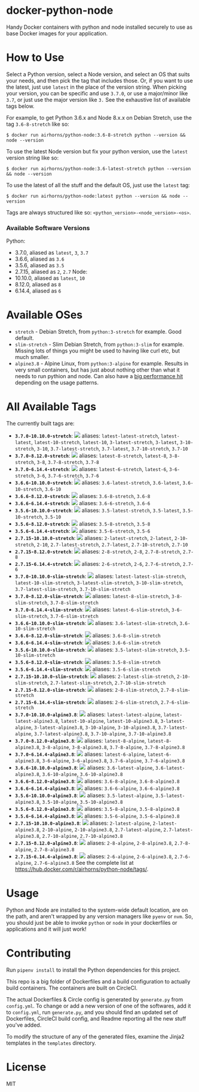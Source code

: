 <!---
Warning! This file is autogenerated by generate.py. To modify it, you must modify the template (Readme.md.jinja2)
and then rerun generate.py. See below for more details. Weird, I know, but its the easiest way to keep this sucker
up to date!
--->

# docker-python-node

Handy Docker containers with python and node installed securely to use as base Docker images for your application.

# How to Use

Select a Python version, select a Node version, and select an OS that suits your needs, and then pick the tag that includes those. Or, if you want to use the latest, just use `latest` in the place of the version string. When picking your version, you can be specific and use `3.7.0`, or use a major/minor like `3.7`, or just use the major version like `3.` See the exhaustive list of available tags below.

For example, to get Python 3.6.x and Node 8.x.x on Debian Stretch, use the tag `3.6-8-stretch` like so:

```
$ docker run airhorns/python-node:3.6-8-stretch python --version && node --version
```

To use the latest Node version but fix your python version, use the `latest` version string like so:

```
$ docker run airhorns/python-node:3.6-latest-stretch python --version && node --version
```

To use the latest of all the stuff and the default OS, just use the `latest` tag:

```
$ docker run airhorns/python-node:latest python --version && node --version
```

Tags are always structured like so: `<python_version>-<node_version>-<os>`.

### Available Software Versions

Python:
- 3.7.0, aliased as `latest`, `3`, `3.7`
- 3.6.6, aliased as `3.6`
- 3.5.6, aliased as `3.5`
- 2.7.15, aliased as `2`, `2.7`
Node:
- 10.10.0, aliased as `latest`, `10`
- 8.12.0, aliased as `8`
- 6.14.4, aliased as `6`
# Available OSes

 - `stretch` - Debian Stretch, from `python:3-stretch` for example. Good default.
 - `slim-stretch` - Slim Debian Stretch, from `python:3-slim` for example. Missing lots of things you might be used to having like curl etc, but much smaller.
 - `alpine3.8` - Alpine Linux, from `python:3-alpine` for example. Results in very small containers, but has just about nothing other than what it needs to run pythion and node. Can also have a [big performance hit](https://superuser.com/questions/1219609/why-is-the-alpine-docker-image-over-50-slower-than-the-ubuntu-image/1234279) depending on the usage patterns.

# All Available Tags

The currently built tags are:

- __`3.7.0-10.10.0-stretch`__: [![](https://images.microbadger.com/badges/image/airhorns/python-node:3.7.0-10.10.0-stretch.svg)](https://microbadger.com/images/airhorns/python-node:3.7.0-10.10.0-stretch) aliases: `latest-latest-stretch`, `latest-latest`, `latest-10-stretch`, `latest-10`, `3-latest-stretch`, `3-latest`, `3-10-stretch`, `3-10`, `3.7-latest-stretch`, `3.7-latest`, `3.7-10-stretch`, `3.7-10`
- __`3.7.0-8.12.0-stretch`__: [![](https://images.microbadger.com/badges/image/airhorns/python-node:3.7.0-8.12.0-stretch.svg)](https://microbadger.com/images/airhorns/python-node:3.7.0-8.12.0-stretch) aliases: `latest-8-stretch`, `latest-8`, `3-8-stretch`, `3-8`, `3.7-8-stretch`, `3.7-8`
- __`3.7.0-6.14.4-stretch`__: [![](https://images.microbadger.com/badges/image/airhorns/python-node:3.7.0-6.14.4-stretch.svg)](https://microbadger.com/images/airhorns/python-node:3.7.0-6.14.4-stretch) aliases: `latest-6-stretch`, `latest-6`, `3-6-stretch`, `3-6`, `3.7-6-stretch`, `3.7-6`
- __`3.6.6-10.10.0-stretch`__: [![](https://images.microbadger.com/badges/image/airhorns/python-node:3.6.6-10.10.0-stretch.svg)](https://microbadger.com/images/airhorns/python-node:3.6.6-10.10.0-stretch) aliases: `3.6-latest-stretch`, `3.6-latest`, `3.6-10-stretch`, `3.6-10`
- __`3.6.6-8.12.0-stretch`__: [![](https://images.microbadger.com/badges/image/airhorns/python-node:3.6.6-8.12.0-stretch.svg)](https://microbadger.com/images/airhorns/python-node:3.6.6-8.12.0-stretch) aliases: `3.6-8-stretch`, `3.6-8`
- __`3.6.6-6.14.4-stretch`__: [![](https://images.microbadger.com/badges/image/airhorns/python-node:3.6.6-6.14.4-stretch.svg)](https://microbadger.com/images/airhorns/python-node:3.6.6-6.14.4-stretch) aliases: `3.6-6-stretch`, `3.6-6`
- __`3.5.6-10.10.0-stretch`__: [![](https://images.microbadger.com/badges/image/airhorns/python-node:3.5.6-10.10.0-stretch.svg)](https://microbadger.com/images/airhorns/python-node:3.5.6-10.10.0-stretch) aliases: `3.5-latest-stretch`, `3.5-latest`, `3.5-10-stretch`, `3.5-10`
- __`3.5.6-8.12.0-stretch`__: [![](https://images.microbadger.com/badges/image/airhorns/python-node:3.5.6-8.12.0-stretch.svg)](https://microbadger.com/images/airhorns/python-node:3.5.6-8.12.0-stretch) aliases: `3.5-8-stretch`, `3.5-8`
- __`3.5.6-6.14.4-stretch`__: [![](https://images.microbadger.com/badges/image/airhorns/python-node:3.5.6-6.14.4-stretch.svg)](https://microbadger.com/images/airhorns/python-node:3.5.6-6.14.4-stretch) aliases: `3.5-6-stretch`, `3.5-6`
- __`2.7.15-10.10.0-stretch`__: [![](https://images.microbadger.com/badges/image/airhorns/python-node:2.7.15-10.10.0-stretch.svg)](https://microbadger.com/images/airhorns/python-node:2.7.15-10.10.0-stretch) aliases: `2-latest-stretch`, `2-latest`, `2-10-stretch`, `2-10`, `2.7-latest-stretch`, `2.7-latest`, `2.7-10-stretch`, `2.7-10`
- __`2.7.15-8.12.0-stretch`__: [![](https://images.microbadger.com/badges/image/airhorns/python-node:2.7.15-8.12.0-stretch.svg)](https://microbadger.com/images/airhorns/python-node:2.7.15-8.12.0-stretch) aliases: `2-8-stretch`, `2-8`, `2.7-8-stretch`, `2.7-8`
- __`2.7.15-6.14.4-stretch`__: [![](https://images.microbadger.com/badges/image/airhorns/python-node:2.7.15-6.14.4-stretch.svg)](https://microbadger.com/images/airhorns/python-node:2.7.15-6.14.4-stretch) aliases: `2-6-stretch`, `2-6`, `2.7-6-stretch`, `2.7-6`
- __`3.7.0-10.10.0-slim-stretch`__: [![](https://images.microbadger.com/badges/image/airhorns/python-node:3.7.0-10.10.0-slim-stretch.svg)](https://microbadger.com/images/airhorns/python-node:3.7.0-10.10.0-slim-stretch) aliases: `latest-latest-slim-stretch`, `latest-10-slim-stretch`, `3-latest-slim-stretch`, `3-10-slim-stretch`, `3.7-latest-slim-stretch`, `3.7-10-slim-stretch`
- __`3.7.0-8.12.0-slim-stretch`__: [![](https://images.microbadger.com/badges/image/airhorns/python-node:3.7.0-8.12.0-slim-stretch.svg)](https://microbadger.com/images/airhorns/python-node:3.7.0-8.12.0-slim-stretch) aliases: `latest-8-slim-stretch`, `3-8-slim-stretch`, `3.7-8-slim-stretch`
- __`3.7.0-6.14.4-slim-stretch`__: [![](https://images.microbadger.com/badges/image/airhorns/python-node:3.7.0-6.14.4-slim-stretch.svg)](https://microbadger.com/images/airhorns/python-node:3.7.0-6.14.4-slim-stretch) aliases: `latest-6-slim-stretch`, `3-6-slim-stretch`, `3.7-6-slim-stretch`
- __`3.6.6-10.10.0-slim-stretch`__: [![](https://images.microbadger.com/badges/image/airhorns/python-node:3.6.6-10.10.0-slim-stretch.svg)](https://microbadger.com/images/airhorns/python-node:3.6.6-10.10.0-slim-stretch) aliases: `3.6-latest-slim-stretch`, `3.6-10-slim-stretch`
- __`3.6.6-8.12.0-slim-stretch`__: [![](https://images.microbadger.com/badges/image/airhorns/python-node:3.6.6-8.12.0-slim-stretch.svg)](https://microbadger.com/images/airhorns/python-node:3.6.6-8.12.0-slim-stretch) aliases: `3.6-8-slim-stretch`
- __`3.6.6-6.14.4-slim-stretch`__: [![](https://images.microbadger.com/badges/image/airhorns/python-node:3.6.6-6.14.4-slim-stretch.svg)](https://microbadger.com/images/airhorns/python-node:3.6.6-6.14.4-slim-stretch) aliases: `3.6-6-slim-stretch`
- __`3.5.6-10.10.0-slim-stretch`__: [![](https://images.microbadger.com/badges/image/airhorns/python-node:3.5.6-10.10.0-slim-stretch.svg)](https://microbadger.com/images/airhorns/python-node:3.5.6-10.10.0-slim-stretch) aliases: `3.5-latest-slim-stretch`, `3.5-10-slim-stretch`
- __`3.5.6-8.12.0-slim-stretch`__: [![](https://images.microbadger.com/badges/image/airhorns/python-node:3.5.6-8.12.0-slim-stretch.svg)](https://microbadger.com/images/airhorns/python-node:3.5.6-8.12.0-slim-stretch) aliases: `3.5-8-slim-stretch`
- __`3.5.6-6.14.4-slim-stretch`__: [![](https://images.microbadger.com/badges/image/airhorns/python-node:3.5.6-6.14.4-slim-stretch.svg)](https://microbadger.com/images/airhorns/python-node:3.5.6-6.14.4-slim-stretch) aliases: `3.5-6-slim-stretch`
- __`2.7.15-10.10.0-slim-stretch`__: [![](https://images.microbadger.com/badges/image/airhorns/python-node:2.7.15-10.10.0-slim-stretch.svg)](https://microbadger.com/images/airhorns/python-node:2.7.15-10.10.0-slim-stretch) aliases: `2-latest-slim-stretch`, `2-10-slim-stretch`, `2.7-latest-slim-stretch`, `2.7-10-slim-stretch`
- __`2.7.15-8.12.0-slim-stretch`__: [![](https://images.microbadger.com/badges/image/airhorns/python-node:2.7.15-8.12.0-slim-stretch.svg)](https://microbadger.com/images/airhorns/python-node:2.7.15-8.12.0-slim-stretch) aliases: `2-8-slim-stretch`, `2.7-8-slim-stretch`
- __`2.7.15-6.14.4-slim-stretch`__: [![](https://images.microbadger.com/badges/image/airhorns/python-node:2.7.15-6.14.4-slim-stretch.svg)](https://microbadger.com/images/airhorns/python-node:2.7.15-6.14.4-slim-stretch) aliases: `2-6-slim-stretch`, `2.7-6-slim-stretch`
- __`3.7.0-10.10.0-alpine3.8`__: [![](https://images.microbadger.com/badges/image/airhorns/python-node:3.7.0-10.10.0-alpine3.8.svg)](https://microbadger.com/images/airhorns/python-node:3.7.0-10.10.0-alpine3.8) aliases: `latest-latest-alpine`, `latest-latest-alpine3.8`, `latest-10-alpine`, `latest-10-alpine3.8`, `3-latest-alpine`, `3-latest-alpine3.8`, `3-10-alpine`, `3-10-alpine3.8`, `3.7-latest-alpine`, `3.7-latest-alpine3.8`, `3.7-10-alpine`, `3.7-10-alpine3.8`
- __`3.7.0-8.12.0-alpine3.8`__: [![](https://images.microbadger.com/badges/image/airhorns/python-node:3.7.0-8.12.0-alpine3.8.svg)](https://microbadger.com/images/airhorns/python-node:3.7.0-8.12.0-alpine3.8) aliases: `latest-8-alpine`, `latest-8-alpine3.8`, `3-8-alpine`, `3-8-alpine3.8`, `3.7-8-alpine`, `3.7-8-alpine3.8`
- __`3.7.0-6.14.4-alpine3.8`__: [![](https://images.microbadger.com/badges/image/airhorns/python-node:3.7.0-6.14.4-alpine3.8.svg)](https://microbadger.com/images/airhorns/python-node:3.7.0-6.14.4-alpine3.8) aliases: `latest-6-alpine`, `latest-6-alpine3.8`, `3-6-alpine`, `3-6-alpine3.8`, `3.7-6-alpine`, `3.7-6-alpine3.8`
- __`3.6.6-10.10.0-alpine3.8`__: [![](https://images.microbadger.com/badges/image/airhorns/python-node:3.6.6-10.10.0-alpine3.8.svg)](https://microbadger.com/images/airhorns/python-node:3.6.6-10.10.0-alpine3.8) aliases: `3.6-latest-alpine`, `3.6-latest-alpine3.8`, `3.6-10-alpine`, `3.6-10-alpine3.8`
- __`3.6.6-8.12.0-alpine3.8`__: [![](https://images.microbadger.com/badges/image/airhorns/python-node:3.6.6-8.12.0-alpine3.8.svg)](https://microbadger.com/images/airhorns/python-node:3.6.6-8.12.0-alpine3.8) aliases: `3.6-8-alpine`, `3.6-8-alpine3.8`
- __`3.6.6-6.14.4-alpine3.8`__: [![](https://images.microbadger.com/badges/image/airhorns/python-node:3.6.6-6.14.4-alpine3.8.svg)](https://microbadger.com/images/airhorns/python-node:3.6.6-6.14.4-alpine3.8) aliases: `3.6-6-alpine`, `3.6-6-alpine3.8`
- __`3.5.6-10.10.0-alpine3.8`__: [![](https://images.microbadger.com/badges/image/airhorns/python-node:3.5.6-10.10.0-alpine3.8.svg)](https://microbadger.com/images/airhorns/python-node:3.5.6-10.10.0-alpine3.8) aliases: `3.5-latest-alpine`, `3.5-latest-alpine3.8`, `3.5-10-alpine`, `3.5-10-alpine3.8`
- __`3.5.6-8.12.0-alpine3.8`__: [![](https://images.microbadger.com/badges/image/airhorns/python-node:3.5.6-8.12.0-alpine3.8.svg)](https://microbadger.com/images/airhorns/python-node:3.5.6-8.12.0-alpine3.8) aliases: `3.5-8-alpine`, `3.5-8-alpine3.8`
- __`3.5.6-6.14.4-alpine3.8`__: [![](https://images.microbadger.com/badges/image/airhorns/python-node:3.5.6-6.14.4-alpine3.8.svg)](https://microbadger.com/images/airhorns/python-node:3.5.6-6.14.4-alpine3.8) aliases: `3.5-6-alpine`, `3.5-6-alpine3.8`
- __`2.7.15-10.10.0-alpine3.8`__: [![](https://images.microbadger.com/badges/image/airhorns/python-node:2.7.15-10.10.0-alpine3.8.svg)](https://microbadger.com/images/airhorns/python-node:2.7.15-10.10.0-alpine3.8) aliases: `2-latest-alpine`, `2-latest-alpine3.8`, `2-10-alpine`, `2-10-alpine3.8`, `2.7-latest-alpine`, `2.7-latest-alpine3.8`, `2.7-10-alpine`, `2.7-10-alpine3.8`
- __`2.7.15-8.12.0-alpine3.8`__: [![](https://images.microbadger.com/badges/image/airhorns/python-node:2.7.15-8.12.0-alpine3.8.svg)](https://microbadger.com/images/airhorns/python-node:2.7.15-8.12.0-alpine3.8) aliases: `2-8-alpine`, `2-8-alpine3.8`, `2.7-8-alpine`, `2.7-8-alpine3.8`
- __`2.7.15-6.14.4-alpine3.8`__: [![](https://images.microbadger.com/badges/image/airhorns/python-node:2.7.15-6.14.4-alpine3.8.svg)](https://microbadger.com/images/airhorns/python-node:2.7.15-6.14.4-alpine3.8) aliases: `2-6-alpine`, `2-6-alpine3.8`, `2.7-6-alpine`, `2.7-6-alpine3.8`
See the complete list at https://hub.docker.com/r/airhorns/python-node/tags/.

# Usage

Python and Node are installed to the system-wide default location, are on the path, and aren't wrapped by any version managers like `pyenv` or `nvm`. So, you should just be able to invoke `python` or `node` in your dockerfiles or applications and it will just work!

# Contributing

Run `pipenv install` to install the Python dependencies for this project.

This repo is a big folder of Dockerfiles and a build configuration to actually build containers. The containers are built on CircleCI.

The actual Dockerfiles & Circle config is generated by `generate.py` from `config.yml`. To change or add a new version of one of the softwares, add it to `config.yml`, run `generate.py`, and you should find an updated set of Dockerfiles, CircleCI build config, and Readme reporting all the new stuff you've added.

To modify the structure of any of the generated files, examine the Jinja2 templates in the `templates` directory.

# License

MIT